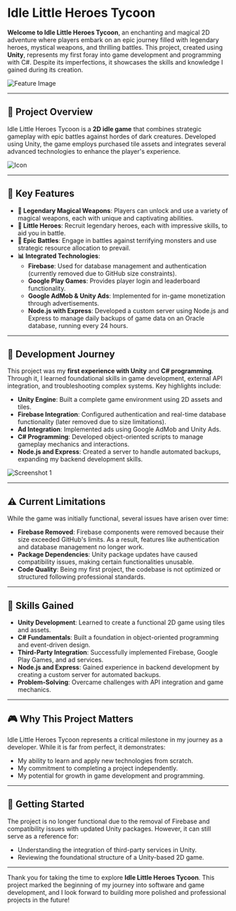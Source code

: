 # Idle Little Heroes Tycoon

**Welcome to Idle Little Heroes Tycoon**, an enchanting and magical 2D adventure where players embark on an epic journey filled with legendary heroes, mystical weapons, and thrilling battles. This project, created using **Unity**, represents my first foray into game development and programming with C#. Despite its imperfections, it showcases the skills and knowledge I gained during its creation.

![Feature Image](Images/feature.png)

---

## 🔄 Project Overview
Idle Little Heroes Tycoon is a **2D idle game** that combines strategic gameplay with epic battles against hordes of dark creatures. Developed using Unity, the game employs purchased tile assets and integrates several advanced technologies to enhance the player's experience.

![Icon](Images/icon.png)

---

## 🌟 Key Features
- **🔪 Legendary Magical Weapons**: Players can unlock and use a variety of magical weapons, each with unique and captivating abilities.
- **🦾 Little Heroes**: Recruit legendary heroes, each with impressive skills, to aid you in battle.
- **🏹 Epic Battles**: Engage in battles against terrifying monsters and use strategic resource allocation to prevail.
- **📊 Integrated Technologies**:
  - **Firebase**: Used for database management and authentication (currently removed due to GitHub size constraints).
  - **Google Play Games**: Provides player login and leaderboard functionality.
  - **Google AdMob & Unity Ads**: Implemented for in-game monetization through advertisements.
  - **Node.js with Express**: Developed a custom server using Node.js and Express to manage daily backups of game data on an Oracle database, running every 24 hours.

---

## 🚀 Development Journey
This project was my **first experience with Unity** and **C# programming**. Through it, I learned foundational skills in game development, external API integration, and troubleshooting complex systems. Key highlights include:

- **Unity Engine**: Built a complete game environment using 2D assets and tiles.
- **Firebase Integration**: Configured authentication and real-time database functionality (later removed due to size limitations).
- **Ad Integration**: Implemented ads using Google AdMob and Unity Ads.
- **C# Programming**: Developed object-oriented scripts to manage gameplay mechanics and interactions.
- **Node.js and Express**: Created a server to handle automated backups, expanding my backend development skills.

![Screenshot 1](Images/ss0.png)

---

## ⚠️ Current Limitations
While the game was initially functional, several issues have arisen over time:

- **Firebase Removed**: Firebase components were removed because their size exceeded GitHub's limits. As a result, features like authentication and database management no longer work.
- **Package Dependencies**: Unity package updates have caused compatibility issues, making certain functionalities unusable.
- **Code Quality**: Being my first project, the codebase is not optimized or structured following professional standards.

---

## 🔧 Skills Gained
- **Unity Development**: Learned to create a functional 2D game using tiles and assets.
- **C# Fundamentals**: Built a foundation in object-oriented programming and event-driven design.
- **Third-Party Integration**: Successfully implemented Firebase, Google Play Games, and ad services.
- **Node.js and Express**: Gained experience in backend development by creating a custom server for automated backups.
- **Problem-Solving**: Overcame challenges with API integration and game mechanics.

---

## 🎮 Why This Project Matters
Idle Little Heroes Tycoon represents a critical milestone in my journey as a developer. While it is far from perfect, it demonstrates:

- My ability to learn and apply new technologies from scratch.
- My commitment to completing a project independently.
- My potential for growth in game development and programming.

---

## 🚀 Getting Started
The project is no longer functional due to the removal of Firebase and compatibility issues with updated Unity packages. However, it can still serve as a reference for:

- Understanding the integration of third-party services in Unity.
- Reviewing the foundational structure of a Unity-based 2D game.

---

Thank you for taking the time to explore **Idle Little Heroes Tycoon**. This project marked the beginning of my journey into software and game development, and I look forward to building more polished and professional projects in the future!
